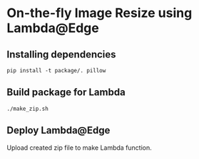 # On-the-fly Image Resize using Lambda@Edge

## Installing dependencies
```
pip install -t package/. pillow
```

## Build package for Lambda
```
./make_zip.sh
```

## Deploy Lambda@Edge
Upload created zip file to make Lambda function.
